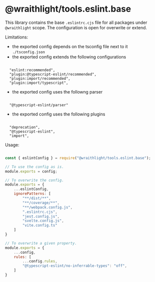 # @wraithlight/tools.eslint.base

This library contains the base `.eslintrc.cjs` file for all packages under `@wraithlight` scope.
The configuration is open for overwrite or extend.

Limitations:
* the exported config depends on the tsconfig file next to it `./tsconfig.json`
* the exported config extends the following configurations
```

  "eslint:recommended",
  "plugin:@typescript-eslint/recommended",
  "plugin:import/recommended",
  "plugin:import/typescript",

```
* the exported config uses the followng parser
```

  "@typescript-eslint/parser"

```
* the exported config uses the following plugins
```

  "deprecation",
  "@typescript-eslint",
  "import",

```

Usage:

```js

const { eslintConfig } = require("@wraithlight/tools.eslint.base");

// To use the config as is.
module.exports = config;

// To overwrite the config.
module.exports = {
    ...eslintConfig,
    ignorePatterns: [
        "**/dist/**",
        "**/coverage/**",
        "**/webpack.config.js",
        ".eslintrc.cjs",
        "jest.config.js",
        "svelte.config.js",
        "vite.config.ts"
    ]
}

// To overwrite a given property.
module.exports = {
    ...config,
    rules: [
        ...config.rules,
        "@typescript-eslint/no-inferrable-types": "off",
    ]
}

```
